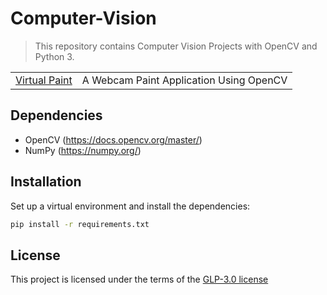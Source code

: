 # Computer-Vision
>This repository contains Computer Vision Projects with OpenCV and Python 3.

|  |  |
| --- | --- |
| [Virtual Paint](worldometers) | A Webcam Paint Application Using OpenCV  |

## Dependencies

- OpenCV (https://docs.opencv.org/master/)
- NumPy (https://numpy.org/)

## Installation
Set up a virtual environment and install the dependencies:
```sh
pip install -r requirements.txt
```

## License
This project is licensed under the terms of the [GLP-3.0 license](https://github.com/yyscoop/Computer-Vision/blob/master/LICENSE)
